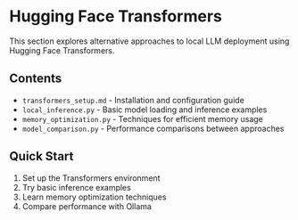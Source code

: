 # Hugging Face Transformers

This section explores alternative approaches to local LLM deployment using Hugging Face Transformers.

## Contents

- `transformers_setup.md` - Installation and configuration guide
- `local_inference.py` - Basic model loading and inference examples
- `memory_optimization.py` - Techniques for efficient memory usage
- `model_comparison.py` - Performance comparisons between approaches

## Quick Start

1. Set up the Transformers environment
2. Try basic inference examples
3. Learn memory optimization techniques
4. Compare performance with Ollama